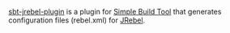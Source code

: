 [sbt-jrebel-plugin](http://github.com/Gekkio/sbt-jrebel-plugin) is a plugin for [Simple Build Tool](http://code.google.com/p/simple-build-tool/) that generates configuration files (rebel.xml) for [JRebel](http://www.zeroturnaround.com/jrebel/).
